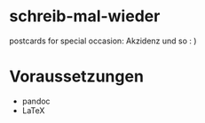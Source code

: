 schreib-mal-wieder
==================

postcards for special occasion: Akzidenz und so : )


# Voraussetzungen

* pandoc
* LaTeX

